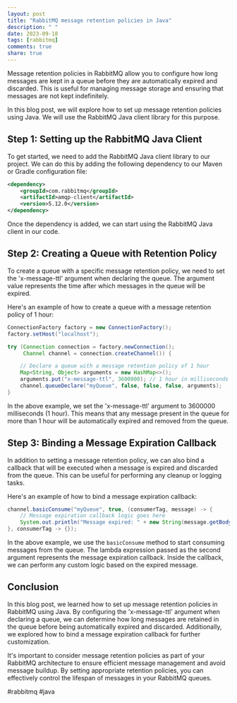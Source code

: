 ```yaml
---
layout: post
title: "RabbitMQ message retention policies in Java"
description: " "
date: 2023-09-18
tags: [rabbitmq]
comments: true
share: true
---
```


Message retention policies in RabbitMQ allow you to configure how long messages are kept in a queue before they are automatically expired and discarded. This is useful for managing message storage and ensuring that messages are not kept indefinitely.

In this blog post, we will explore how to set up message retention policies using Java. We will use the RabbitMQ Java client library for this purpose.

## Step 1: Setting up the RabbitMQ Java Client

To get started, we need to add the RabbitMQ Java client library to our project. We can do this by adding the following dependency to our Maven or Gradle configuration file:

```xml
<dependency>
    <groupId>com.rabbitmq</groupId>
    <artifactId>amqp-client</artifactId>
    <version>5.12.0</version>
</dependency>
```

Once the dependency is added, we can start using the RabbitMQ Java client in our code.

## Step 2: Creating a Queue with Retention Policy

To create a queue with a specific message retention policy, we need to set the 'x-message-ttl' argument when declaring the queue. The argument value represents the time after which messages in the queue will be expired.

Here's an example of how to create a queue with a message retention policy of 1 hour:

```java
ConnectionFactory factory = new ConnectionFactory();
factory.setHost("localhost");

try (Connection connection = factory.newConnection();
     Channel channel = connection.createChannel()) {

    // Declare a queue with a message retention policy of 1 hour
    Map<String, Object> arguments = new HashMap<>();
    arguments.put("x-message-ttl", 3600000); // 1 hour in milliseconds
    channel.queueDeclare("myQueue", false, false, false, arguments);
}
```

In the above example, we set the 'x-message-ttl' argument to 3600000 milliseconds (1 hour). This means that any message present in the queue for more than 1 hour will be automatically expired and removed from the queue.

## Step 3: Binding a Message Expiration Callback

In addition to setting a message retention policy, we can also bind a callback that will be executed when a message is expired and discarded from the queue. This can be useful for performing any cleanup or logging tasks.

Here's an example of how to bind a message expiration callback:

```java
channel.basicConsume("myQueue", true, (consumerTag, message) -> {
    // Message expiration callback logic goes here
    System.out.println("Message expired: " + new String(message.getBody()));
}, consumerTag -> {});
```

In the above example, we use the `basicConsume` method to start consuming messages from the queue. The lambda expression passed as the second argument represents the message expiration callback. Inside the callback, we can perform any custom logic based on the expired message.

## Conclusion

In this blog post, we learned how to set up message retention policies in RabbitMQ using Java. By configuring the 'x-message-ttl' argument when declaring a queue, we can determine how long messages are retained in the queue before being automatically expired and discarded. Additionally, we explored how to bind a message expiration callback for further customization.

It's important to consider message retention policies as part of your RabbitMQ architecture to ensure efficient message management and avoid message buildup. By setting appropriate retention policies, you can effectively control the lifespan of messages in your RabbitMQ queues.

#rabbitmq #java